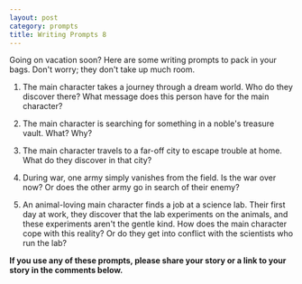 ```yaml
---
layout: post
category: prompts
title: Writing Prompts 8
---
```


Going on vacation soon? Here are some writing prompts to pack in your bags. Don't worry; they don't take up much room.

<!--excerpt-->

1. The main character takes a journey through a dream world. Who do they discover there? What message does this person have for the main character?

2. The main character is searching for something in a noble's treasure vault. What? Why?

3. The main character travels to a far-off city to escape trouble at home. What do they discover in that city?

4. During war, one army simply vanishes from the field. Is the war over now? Or does the other army go in search of their enemy?

5. An animal-loving main character finds a job at a science lab. Their first day at work, they discover that the lab experiments on the animals, and these experiments aren't the gentle kind. How does the main character cope with this reality? Or do they get into conflict with the scientists who run the lab?

**If you use any of these prompts, please share your story or a link to your story in the comments below.**
